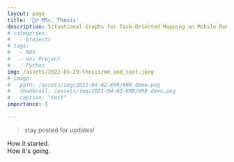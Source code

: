 ```yaml
---
layout: page
title: '👷‍♂️ MSc. Thesis'
description: Situational Graphs for Task-Oriented Mapping on Mobile Robots
# categories:
#   - projects
# tags:
#   - ROS
#   - Uni Project
#   - Python
img: /assets/2022-05-29-thesis/me_and_spot.jpeg
# image: 
#   path: /assets/img/2021-04-02-KRR/KRR demo.png
#   thumbnail: /assets/img/2021-04-02-KRR/KRR demo.png
#   caption: "test"
importance: 1

---
```


> stay posted for updates!

<div class="row">
    <div class="col-sm mt-3 mt-md-0">
        <img class="img-fluid rounded z-depth-1" src="{{ '/assets/2022-05-29-thesis/me_and_spot.jpeg' | relative_url }}" alt="" title="example image"/>
    </div>
</div>
<div class="caption">
    How it started.
</div>

<div class="row">
    <div class="col-sm mt-3 mt-md-0">
        <img class="img-fluid rounded z-depth-1" src="{{ '/assets/2022-05-29-thesis/spot_presentation.jpg' | relative_url }}" alt="" title="example image"/>
    </div>
</div>
<div class="caption">
    How it's going.
</div>